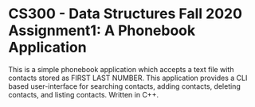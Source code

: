 # CS300 - Data Structures Fall 2020 Assignment1: A Phonebook Application

This is a simple phonebook application which accepts a text file with contacts stored as FIRST LAST NUMBER. This application provides a CLI based user-interface for searching contacts, adding contacts, deleting contacts, and listing contacts. Written in C++.
